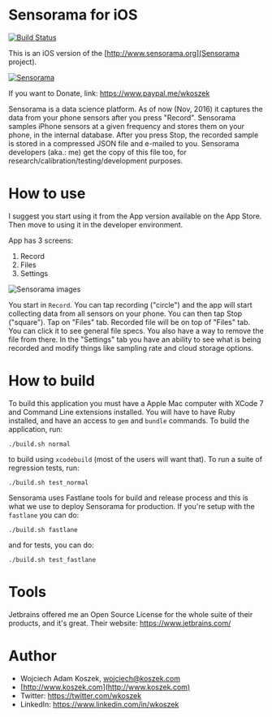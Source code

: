 # Sensorama for iOS

[![Build Status](https://travis-ci.org/wkoszek/sensorama-ios.svg?branch=master)](https://travis-ci.org/wkoszek/sensorama-ios)

This is an iOS version of the [http://www.sensorama.org](Sensorama project).

[![Sensorama](https://linkmaker.itunes.apple.com/assets/shared/badges/en-us/appstore-lrg.svg "Sensorama")](https://itunes.apple.com/us/app/sensorama/id1159788831?mt=8)

If you want to Donate, link: https://www.paypal.me/wkoszek

Sensorama is a data science platform. As of now (Nov, 2016) it captures the data from your phone sensors after you press "Record". Sensorama samples iPhone sensors at a given frequency and stores them on your phone, in the internal database. After you press Stop, the recorded sample is stored in a compressed JSON file and e-mailed to you. Sensorama developers (aka.: me) get the copy of this file too, for research/calibration/testing/development purposes.

# How to use

I suggest you start using it from the App version available on the App
Store. Then move to using it in the developer environment.

App has 3 screens:

1. Record
2. Files
3. Settings

![Sensorama images](http://www.sensorama.org/images/sensorama_3_screens.png)

You start in `Record`. You can tap recording ("circle") and the app will start
collecting data from all sensors on your phone. You can then tap Stop
("square"). Tap on "Files" tab. Recorded file will be on top of "Files" tab.
You can click it to see general file specs. You also have a way to remove
the file from there. In the "Settings" tab you have an ability to see what
is being recorded and modify things like sampling rate and cloud storage
options.

# How to build

To build this application you must have a Apple Mac computer with XCode 7
and Command Line extensions installed. You will have to have Ruby installed,
and have an access to `gem` and `bundle` commands. To build the application, run:

	./build.sh normal

to build using `xcodebuild` (most of the users will want that). To run a
suite of regression tests, run:

	./build.sh test_normal

Sensorama uses Fastlane tools for build and release process and this is what
we use to deploy Sensorama for production. If you're setup with the
`fastlane` you can do:

	./build.sh fastlane

and for tests, you can do:

	./build.sh test_fastlane

# Tools

Jetbrains offered me an Open Source License for the whole suite of their
products, and it's great. Their website: https://www.jetbrains.com/

# Author

- Wojciech Adam Koszek, [wojciech@koszek.com](mailto:wojciech@koszek.com)
- [http://www.koszek.com](http://www.koszek.com)
- Twitter: https://twitter.com/wkoszek
- LinkedIn: https://www.linkedin.com/in/wkoszek
